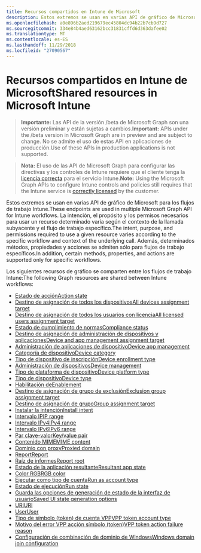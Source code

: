 ```yaml
---
title: Recursos compartidos en Intune de Microsoft
description: Estos extremos se usan en varias API de gráfico de Microsoft para los flujos de trabajo Intune.  La intención, el propósito y los permisos necesarios para usar un recurso determinado varía según el contexto de la llamada subyacente y el flujo de trabajo específico.  Además, determinados métodos, propiedades y acciones se admiten sólo para flujos de trabajo específicos.
ms.openlocfilehash: a0e896b2aed219679ec45804dc94b22b7cb9d727
ms.sourcegitcommit: 334e84b4aed63162bcc31831cffd6d363dafee02
ms.translationtype: MT
ms.contentlocale: es-ES
ms.lasthandoff: 11/29/2018
ms.locfileid: "27090567"
---
```

# <a name="shared-resources-in-microsoft-intune"></a><span data-ttu-id="d7b20-105">Recursos compartidos en Intune de Microsoft</span><span class="sxs-lookup"><span data-stu-id="d7b20-105">Shared resources in Microsoft Intune</span></span>

> <span data-ttu-id="d7b20-106">**Importante:** Las API de la versión /beta de Microsoft Graph son una versión preliminar y están sujetas a cambios.</span><span class="sxs-lookup"><span data-stu-id="d7b20-106">**Important:** APIs under the /beta version in Microsoft Graph are in preview and are subject to change.</span></span> <span data-ttu-id="d7b20-107">No se admite el uso de estas API en aplicaciones de producción.</span><span class="sxs-lookup"><span data-stu-id="d7b20-107">Use of these APIs in production applications is not supported.</span></span>

> <span data-ttu-id="d7b20-108">**Nota:** El uso de las API de Microsoft Graph para configurar las directivas y los controles de Intune requiere que el cliente tenga la [licencia correcta](https://www.microsoft.com/en-us/cloud-platform/microsoft-intune-pricing) para el servicio Intune.</span><span class="sxs-lookup"><span data-stu-id="d7b20-108">**Note:** Using the Microsoft Graph APIs to configure Intune controls and policies still requires that the Intune service is [correctly licensed](https://www.microsoft.com/en-us/cloud-platform/microsoft-intune-pricing) by the customer.</span></span>

<span data-ttu-id="d7b20-109">Estos extremos se usan en varias API de gráfico de Microsoft para los flujos de trabajo Intune.</span><span class="sxs-lookup"><span data-stu-id="d7b20-109">These endpoints are used in multiple Microsoft Graph API for Intune workflows.</span></span>  <span data-ttu-id="d7b20-110">La intención, el propósito y los permisos necesarios para usar un recurso determinado varía según el contexto de la llamada subyacente y el flujo de trabajo específico.</span><span class="sxs-lookup"><span data-stu-id="d7b20-110">The intent, purpose, and permissions required to use a given resource varies according to the specific workflow and context of the underlying call.</span></span>  <span data-ttu-id="d7b20-111">Además, determinados métodos, propiedades y acciones se admiten sólo para flujos de trabajo específicos.</span><span class="sxs-lookup"><span data-stu-id="d7b20-111">In addition, certain methods, properties, and actions are supported only for specific workflows.</span></span>

<span data-ttu-id="d7b20-112">Los siguientes recursos de gráfico se comparten entre los flujos de trabajo Intune:</span><span class="sxs-lookup"><span data-stu-id="d7b20-112">The following Graph resources are shared between Intune workflows:</span></span>

- [<span data-ttu-id="d7b20-113">Estado de acción</span><span class="sxs-lookup"><span data-stu-id="d7b20-113">Action state</span></span>](intune-shared-actionstate.md)
- [<span data-ttu-id="d7b20-114">Destino de asignación de todos los dispositivos</span><span class="sxs-lookup"><span data-stu-id="d7b20-114">All devices assignment target</span></span>](intune-shared-alldevicesassignmenttarget.md)
- [<span data-ttu-id="d7b20-115">Destino de asignación de todos los usuarios con licencia</span><span class="sxs-lookup"><span data-stu-id="d7b20-115">All licensed users assignment target</span></span>](intune-shared-alllicensedusersassignmenttarget.md)
- [<span data-ttu-id="d7b20-116">Estado de cumplimiento de normas</span><span class="sxs-lookup"><span data-stu-id="d7b20-116">Compliance status</span></span>](intune-shared-compliancestatus.md)
- [<span data-ttu-id="d7b20-117">Destino de asignación de administración de dispositivos y aplicaciones</span><span class="sxs-lookup"><span data-stu-id="d7b20-117">Device and app management assignment target</span></span>](intune-shared-deviceandappmanagementassignmenttarget.md)
- [<span data-ttu-id="d7b20-118">Administración de aplicaciones de dispositivo</span><span class="sxs-lookup"><span data-stu-id="d7b20-118">Device app management</span></span>](intune-shared-deviceappmanagement.md)
- [<span data-ttu-id="d7b20-119">Categoría de dispositivo</span><span class="sxs-lookup"><span data-stu-id="d7b20-119">Device category</span></span>](intune-shared-devicecategory.md)
- [<span data-ttu-id="d7b20-120">Tipo de dispositivo de inscripción</span><span class="sxs-lookup"><span data-stu-id="d7b20-120">Device enrollment type</span></span>](intune-shared-deviceenrollmenttype.md)
- [<span data-ttu-id="d7b20-121">Administración de dispositivos</span><span class="sxs-lookup"><span data-stu-id="d7b20-121">Device management</span></span>](intune-shared-devicemanagement.md)
- [<span data-ttu-id="d7b20-122">Tipo de plataforma de dispositivo</span><span class="sxs-lookup"><span data-stu-id="d7b20-122">Device platform type</span></span>](intune-shared-deviceplatformtype.md)
- [<span data-ttu-id="d7b20-123">Tipo de dispositivo</span><span class="sxs-lookup"><span data-stu-id="d7b20-123">Device type</span></span>](intune-shared-devicetype.md)
- [<span data-ttu-id="d7b20-124">Habilitación de</span><span class="sxs-lookup"><span data-stu-id="d7b20-124">Enablement</span></span>](intune-shared-enablement.md)
- [<span data-ttu-id="d7b20-125">Destino de asignación de grupo de exclusión</span><span class="sxs-lookup"><span data-stu-id="d7b20-125">Exclusion group assignment target</span></span>](intune-shared-exclusiongroupassignmenttarget.md)
- [<span data-ttu-id="d7b20-126">Destino de asignación de grupo</span><span class="sxs-lookup"><span data-stu-id="d7b20-126">Group assignment target</span></span>](intune-shared-groupassignmenttarget.md)
- [<span data-ttu-id="d7b20-127">Instalar la intención</span><span class="sxs-lookup"><span data-stu-id="d7b20-127">Install intent</span></span>](intune-shared-installintent.md)
- [<span data-ttu-id="d7b20-128">Intervalo IP</span><span class="sxs-lookup"><span data-stu-id="d7b20-128">IP range</span></span>](intune-shared-iprange.md)
- [<span data-ttu-id="d7b20-129">Intervalo IPv4</span><span class="sxs-lookup"><span data-stu-id="d7b20-129">IPv4 range</span></span>](intune-shared-ipv4range.md)
- [<span data-ttu-id="d7b20-130">Intervalo IPv6</span><span class="sxs-lookup"><span data-stu-id="d7b20-130">IPv6 range</span></span>](intune-shared-ipv6range.md)
- [<span data-ttu-id="d7b20-131">Par clave-valor</span><span class="sxs-lookup"><span data-stu-id="d7b20-131">Key/value pair</span></span>](intune-shared-keyvaluepair.md)
- [<span data-ttu-id="d7b20-132">Contenido MIME</span><span class="sxs-lookup"><span data-stu-id="d7b20-132">MIME content</span></span>](intune-shared-mimecontent.md)
- [<span data-ttu-id="d7b20-133">Dominio con proxy</span><span class="sxs-lookup"><span data-stu-id="d7b20-133">Proxied domain</span></span>](intune-shared-proxieddomain.md)
- [<span data-ttu-id="d7b20-134">Report</span><span class="sxs-lookup"><span data-stu-id="d7b20-134">Report</span></span>](intune-shared-report.md)
- [<span data-ttu-id="d7b20-135">Raíz de informes</span><span class="sxs-lookup"><span data-stu-id="d7b20-135">Report root</span></span>](intune-shared-reportroot.md)
- [<span data-ttu-id="d7b20-136">Estado de la aplicación resultante</span><span class="sxs-lookup"><span data-stu-id="d7b20-136">Resultant app state</span></span>](intune-shared-resultantappstate.md)
- [<span data-ttu-id="d7b20-137">Color RGB</span><span class="sxs-lookup"><span data-stu-id="d7b20-137">RGB color</span></span>](intune-shared-rgbcolor.md)
- [<span data-ttu-id="d7b20-138">Ejecutar como tipo de cuenta</span><span class="sxs-lookup"><span data-stu-id="d7b20-138">Run as account type</span></span>](intune-shared-runasaccounttype.md)
- [<span data-ttu-id="d7b20-139">Estado de ejecución</span><span class="sxs-lookup"><span data-stu-id="d7b20-139">Run state</span></span>](intune-shared-runstate.md)
- [<span data-ttu-id="d7b20-140">Guarda las opciones de generación de estado de la interfaz de usuario</span><span class="sxs-lookup"><span data-stu-id="d7b20-140">Saved UI state generation options</span></span>](intune-shared-saveduistategenerationoptions.md)
- [<span data-ttu-id="d7b20-141">URI</span><span class="sxs-lookup"><span data-stu-id="d7b20-141">URI</span></span>](intune-shared-uri.md)
- [<span data-ttu-id="d7b20-142">User</span><span class="sxs-lookup"><span data-stu-id="d7b20-142">User</span></span>](intune-shared-user.md)
- [<span data-ttu-id="d7b20-143">Tipo de símbolo (token) de cuenta VPP</span><span class="sxs-lookup"><span data-stu-id="d7b20-143">VPP token account type</span></span>](intune-shared-vpptokenaccounttype.md)
- [<span data-ttu-id="d7b20-144">Motivo del error VPP acción símbolo (token)</span><span class="sxs-lookup"><span data-stu-id="d7b20-144">VPP token action failure reason</span></span>](intune-shared-vpptokenactionfailurereason.md)
- [<span data-ttu-id="d7b20-145">Configuración de combinación de dominio de Windows</span><span class="sxs-lookup"><span data-stu-id="d7b20-145">Windows domain join configuration</span></span>](intune-shared-windowsdomainjoinconfiguration.md)
